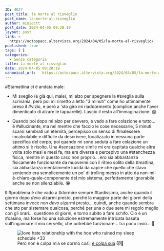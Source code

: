 ```yaml
---
ID: 4027
post_title: la morte al risveglio
post_name: la-morte-al-risveglio
author: minioctt
post_date: 2024-04-05 09:28:19
layout: post
link: >
  https://octospacc.altervista.org/2024/04/05/la-morte-al-risveglio/
published: true
tags: [ ]
categories:
  - Senza categoria
title: la morte al risveglio
date: 2024-04-05 09:28:19
canonical_url:   https://octospacc.altervista.org/2024/04/05/la-morte-al-risveglio/
---
```

<!-- wp:paragraph -->
<p>#Stamattina ci è andata male:</p>
<!-- /wp:paragraph -->

<!-- wp:list -->
<ul><!-- wp:list-item -->
<li>Mi sveglio (e già qui, male), mi alzo per spegnere la #sveglia sulla scrivania, però poi mi rimetto a letto "3 minuti" come ho ultimamente preso il #vizio, e però a 'sto giro mi riaddormento (complice anche l'aver dimenticato di alzare le tapparelle). Lascio il resto all'immaginazione. 😱</li>
<!-- /wp:list-item --></ul>
<!-- /wp:list -->

<!-- wp:list -->
<ul><!-- wp:list-item -->
<li>Quando poi dopo mi alzo per davvero, e vado a fare colazione e tutto... è #allucinante, ma nel mentre che faccio le cose necessarie, 5 minuti scarsi sembrati un'eternità, percepisco un senso di #malessere incalcolabile e difficile da descrivere, localizzato in nessuna parte specifica del corpo; poi quando mi sono seduta a fare colazione un attimo si è risolto. Una #sensazione simile mi era capitata qualche altra volta solo mesi e mesi fa, ma era diversa e percepivo una #stanchezza fisica, mentre in questo caso non proprio... ero sia abbastanza fisicamente funzionante da muovermi con il ritmo solito della #mattina, sia abbastanza mentalmente lucida da capire che quello che stavo sentendo era semplicemente un po' di trolling messo in atto da non-mi-è-chiaro-quale-componente del mio sistema, perfettamente ignorabile anche se non silenziabile. 😭</li>
<!-- /wp:list-item --></ul>
<!-- /wp:list -->

<!-- wp:paragraph -->
<p>Il #problema è che vado a #dormire sempre #tardissimo, anche quando il giorno dopo <em>devo</em> alzarmi presto, perché la maggior parte dei giorni della settimana invece <em>non devo</em> alzarmi presto... quindi, anche quando sembra che sto per sistemare qualcosa, perché per una o due sere mi regolo meglio con gli orari... questione di giorni, e torno subito a fare schifo. Cio è un #casino, ma forse ho una soluzione estremamente intricata basata sull'ingannare il mio cervello, che potrebbe funzionare... tra poco invio... 🤖</p>
<!-- /wp:paragraph -->

<!-- wp:paragraph -->
<p></p>
<!-- /wp:paragraph -->

<!-- wp:image {"id":4034,"sizeSlug":"large","linkDestination":"none"} -->
<figure class="wp-block-image size-large"><img src="{{site.cdnurl}}/assets/uploads/2024/04/i-go-asleep-at-1am-because-of-her😪4867184263749730724-320x469.jpg" alt="love hate relationship with the hoe who ruined my sleep schedule <33" class="wp-image-4034"/><figcaption class="wp-element-caption">Però non è colpa mia se dormo così, <a href="https://pin.it/7a04AxkR8">è colpa sua</a> 😾🔪</figcaption></figure>
<!-- /wp:image -->